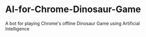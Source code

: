 # AI-for-Chrome-Dinosaur-Game
A bot for playing Chrome's offline Dinosaur Game using Artificial Intelligence
